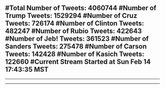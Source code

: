 #Total Number of Tweets: 4060744 
#Number of Trump Tweets: 1529294
#Number of Cruz Tweets: 726174
#Number of Clinton Tweets: 482247
#Number of Rubio Tweets: 422643
#Number of Jeb! Tweets: 361523
#Number of Sanders Tweets: 275478
#Number of Carson Tweets: 142428
#Number of Kasich Tweets: 122660
#Current Stream Started at Sun Feb 14 17:43:35 MST
---
---
---
